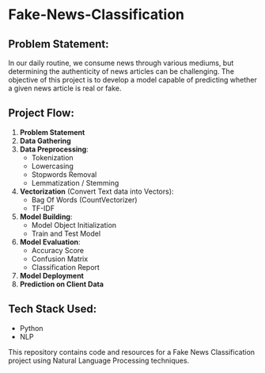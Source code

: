 # Fake-News-Classification

## Problem Statement:

In our daily routine, we consume news through various mediums, but determining the authenticity of news articles can be challenging. The objective of this project is to develop a model capable of predicting whether a given news article is real or fake.

## Project Flow:

1. **Problem Statement**
2. **Data Gathering**
3. **Data Preprocessing**:
    - Tokenization
    - Lowercasing
    - Stopwords Removal
    - Lemmatization / Stemming
4. **Vectorization** (Convert Text data into Vectors):
    - Bag Of Words (CountVectorizer)
    - TF-IDF
5. **Model Building**:
    - Model Object Initialization
    - Train and Test Model
6. **Model Evaluation**:
    - Accuracy Score
    - Confusion Matrix
    - Classification Report
7. **Model Deployment**
8. **Prediction on Client Data**

## Tech Stack Used:

- Python
- NLP

This repository contains code and resources for a Fake News Classification project using Natural Language Processing techniques.
